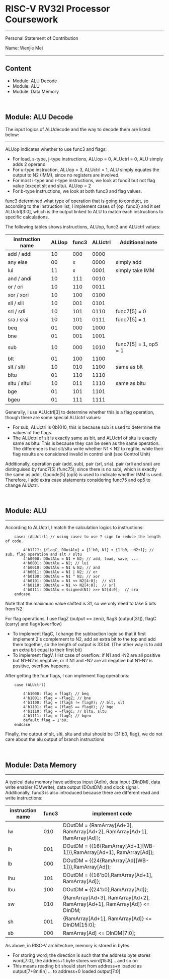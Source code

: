 # RISC-V RV32I Processor Coursework
___

Personal Statement of Contribution

Name: Wenjie Mei

___

## Content
* Module: ALU Decode
* Module: ALU
* Module: Data Memory

<br>

## Module: ALU Decode
The input logics of ALUdecode and the way to decode them are listed below:
___

ALUop indicates whether to use func3 and flags: 
* For load, s-type, j-type instructions, ALUop = 0, ALUctrl = 0, ALU simply adds 2 operand
* For u-type instruction, ALUop = 3, ALUctrl = 1, ALU simply equates the output to N2 (IMM), since no registers are involved.
* For most i-type and r-type instructions, we look at func3 but not flag value (except slt and sltu). ALUop = 2
* For b-type instructions, we look at both func3 and flag values.

func3 determined what type of operation that is going to conduct, so according to the instruction list, I implement cases of {op, func3} and it set ALUctrl[3:0],
which is the output linked to ALU to match each instructions to specific calculations. 

The following tables shows instructions, ALUop, func3 and ALUctrl values:

instruction name | ALUop | func3 | ALUctrl | Additional note
--- | --- | --- | --- | ---
add / addi | 10 | 000 | 0000 |
any else | 00 | x | 0000 | simply add 
lui | 11 | x | 0001 | simply take IMM
and / andi | 10 | 111 | 0010 
or / ori | 10 | 110 | 0011
xor / xori | 10 | 100 | 0100
sll / slli | 10 | 001 | 0101 
srl / srli | 10 | 101 | 0110 | func7[5] = 0
sra / srai | 10 | 101 | 0111 | func7[5] = 1
beq | 01 | 000 | 1000
bne | 01 | 001 | 1001
sub | 10 | 000 | 1010 | func7[5] = 1, op5 = 1
blt | 01 | 100 | 1100
slt / slti | 10 | 010 | 1100 | same as blt
bltu | 01 | 110 | 1110
sltu / sltui | 10 | 011 | 1110 | same as bltu
bge | 01 | 101 | 1101
bgeu | 01 | 111 | 1111

Generally, I use ALUctrl[3] to determine whether this is a flag operation, though there are some special ALUctrl values:
* For sub, ALUctrl is 0b1010, this is because sub is used to determine the values of the flags. 
* The ALUctrl of slt is exactly same as blt, and ALUctrl of sltu is exactly same as bltu. This is because they can be seen as the same operation.
The difference is that slt/sltu write whether N1 < N2 to regfile, while their flag results are considered invalid in control unit (see Control Unit)

Additionally, operation pair (add, sub), pair (srl, srla), pair (srli and srai) are distinguised by func7[5] (func75); 
since there is no subi, which is exactly the same as addi, Opcode[5] (op5) is used to indicate whether IMM is used.
Therefore, I add extra case statements considering func75 and op5 to change ALUctrl.

<br>

## Module: ALU
___
According to ALUctrl, I match the calculation logics to instructions:

```
    casez (ALUctrl) // using casez to use ? sign to reduce the length of code.

        4'b1???: {flagC, DOutAlu} = {1'b0, N1} + {1'b0, ~N2+1}; // sub, flag operation and slt / sltu 
        4'b0000: DOutAlu = N1 + N2; // add, load, save, ... 
        4'b0001: DOutAlu = N2; // lui
        4'b0010: DOutAlu = N1 & N2; // and
        4'b0011: DOutAlu = N1 | N2; // or
        4'b0100: DOutAlu = N1 ^ N2; // xor
        4'b0101: DOutAlu = N1 << N2[4:0];  // sll
        4'b0110: DOutAlu = N1 >> N2[4:0];  // srl
        4'b0111: DOutAlu = $signed(N1) >>> N2[4:0];  // sra
    endcase
```

Note that the maximum value shifted is 31, so we only need to take 5 bits from N2

For flag operations, I use flagZ (output == zero), flagS (output[31]), flagC (carry) and flagV(overflow)
* To implement flagC, I change the subtraction logic so that it first implement 2's complement to N2, add an extra bit to the top and add them together, so the length of output is 33 bit. (The other way is to add an extra bit equal to their first bit)
* To implement flagV, I list case of overflow: if N1 and -N2 are all positive but N1-N2 is negative, or if N1 and -N2 are all negative but N1-N2 is positive, overflow happens.

After getting the four flags, I can implement flag operations: 
```
    case (ALUctrl)

        4'b1000: flag = flagZ; // beq
        4'b1001: flag = ~flagZ; // bne
        4'b1100: flag = (flagS != flagV); // blt, slt
        4'b1101: flag = (flagS == flagV); // bge
        4'b1110: flag = ~flagC; // bltu, sltu
        4'b1111: flag = flagC; // bgeu
        default flag = 1'b0;
    endcase
```
Finally, the output of slt, slti, sltu and sltui should be {31'b0, flag}, we do not care about the alu output of branch instructions

<br>

## Module: Data Memory
___

A typical data memory have address input (AdIn), data input (DInDM), data write enabler (DMwrite), data output (DOutDM) and clock signal. 
Additionally, func3 is also introduced because there are different read and write instructions:

instruction name | func3 | implement code
--- | --- | --- 
lw | 010 | DOutDM = {RamArray[Ad+3], RamArray[Ad+2], RamArray[Ad+1], RamArray[Ad]};
lh | 001 | DOutDM = {{16{RamArray[Ad+1][WB-1]}},RamArray[Ad+1], RamArray[Ad]};
lb | 000 | DOutDM = {{24{RamArray[Ad][WB-1]}},RamArray[Ad]};
lhu | 101 | DOutDM = {{16'b0},RamArray[Ad+1], RamArray[Ad]};
lbu | 100 | DOutDM = {{24'b0},RamArray[Ad]};
sw | 010 | {RamArray[Ad+3], RamArray[Ad+2], RamArray[Ad+1], RamArray[Ad]} <= DInDM;
sh | 001 | {RamArray[Ad+1], RamArray[Ad]} <= DInDM[15:0];
sb | 000 | RamArray[Ad] <= DInDM[7:0];

As above, in RISC-V architecture, memory is stored in bytes. 
* For storing word, the direction is such that the address byte stores word[7:0], the address+1 byte stores word[15:8]... and so on
* This means reading bit should start from address+n loaded as output[7+8n:8n] ... to address+0 loaded output[7:0]

<br><br><br><br><br><br><br><br><br><br>
